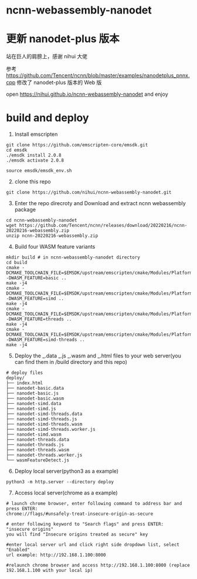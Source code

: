 # ncnn-webassembly-nanodet

# 更新 nanodet-plus 版本

站在巨人的肩膀上，感谢 nihui 大佬

参考 https://github.com/Tencent/ncnn/blob/master/examples/nanodetplus_pnnx.cpp 修改了 nanodet-plus 版本的 Web 版

open https://nihui.github.io/ncnn-webassembly-nanodet and enjoy

# build and deploy

1. Install emscripten

```shell
git clone https://github.com/emscripten-core/emsdk.git
cd emsdk
./emsdk install 2.0.8
./emsdk activate 2.0.8

source emsdk/emsdk_env.sh
```

2. clone this repo
   
```shell
git clone https://github.com/nihui/ncnn-webassembly-nanodet.git
```

3. Enter the repo direcroty and Download and extract ncnn webassembly package

```shell
cd ncnn-webassembly-nanodet
wget https://github.com/Tencent/ncnn/releases/download/20220216/ncnn-20220216-webassembly.zip
unzip ncnn-20220216-webassembly.zip
```

4. Build four WASM feature variants

```shell
mkdir build # in ncnn-webassembly-nanodet directory
cd build
cmake -DCMAKE_TOOLCHAIN_FILE=$EMSDK/upstream/emscripten/cmake/Modules/Platform/Emscripten.cmake -DWASM_FEATURE=basic ..
make -j4
cmake -DCMAKE_TOOLCHAIN_FILE=$EMSDK/upstream/emscripten/cmake/Modules/Platform/Emscripten.cmake -DWASM_FEATURE=simd ..
make -j4
cmake -DCMAKE_TOOLCHAIN_FILE=$EMSDK/upstream/emscripten/cmake/Modules/Platform/Emscripten.cmake -DWASM_FEATURE=threads ..
make -j4
cmake -DCMAKE_TOOLCHAIN_FILE=$EMSDK/upstream/emscripten/cmake/Modules/Platform/Emscripten.cmake -DWASM_FEATURE=simd-threads ..
make -j4
```

5. Deploy the _.data _.js _.wasm and _.html files to your web server(you can find them in /build directory and this repo)

```
# deploy files
deploy/
├── index.html
├── nanodet-basic.data
├── nanodet-basic.js
├── nanodet-basic.wasm
├── nanodet-simd.data
├── nanodet-simd.js
├── nanodet-simd-threads.data
├── nanodet-simd-threads.js
├── nanodet-simd-threads.wasm
├── nanodet-simd-threads.worker.js
├── nanodet-simd.wasm
├── nanodet-threads.data
├── nanodet-threads.js
├── nanodet-threads.wasm
├── nanodet-threads.worker.js
└── wasmFeatureDetect.js
```

6. Deploy local server(python3 as a example)

```
python3 -m http.server --directory deploy
```

7. Access local server(chrome as a example)

```
# launch chrome browser, enter following command to address bar and press ENTER:
chrome://flags/#unsafely-treat-insecure-origin-as-secure

# enter following keyword to "Search flags" and press ENTER:
"insecure origins"
you will find "Insecure origins treated as secure" key

#enter local server url and click right side dropdown list, select "Enabled"
url example: http://192.168.1.100:8000

#relaunch chrome browser and access http://192.168.1.100:8000 (replace 192.168.1.100 with your local ip)
```
